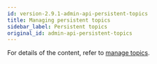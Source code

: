 ```yaml
---
id: version-2.9.1-admin-api-persistent-topics
title: Managing persistent topics
sidebar_label: Persistent topics
original_id: admin-api-persistent-topics
---
```


For details of the content, refer to [manage topics](admin-api-topics.md).